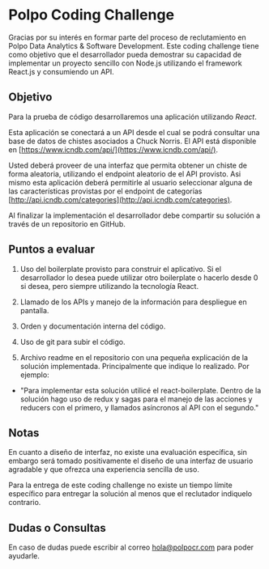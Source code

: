 # Polpo Coding Challenge

Gracias por su interés en formar parte del proceso de reclutamiento en Polpo Data Analytics & Software Development. Este coding challenge tiene como objetivo que el desarrollador pueda demostrar su capacidad de implementar un proyecto sencillo con Node.js utilizando el framework React.js y consumiendo un API.

## Objetivo

Para la prueba de código desarrollaremos una aplicación utilizando *React*.

Esta aplicación se conectará a un API desde el cual se podrá consultar una base de datos de chistes asociados a Chuck Norris. El API está disponible en [https://www.icndb.com/api/](https://www.icndb.com/api/).

Usted deberá proveer de una interfaz que permita obtener un chiste de forma aleatoria, utilizando el endpoint aleatorio de el API provisto. Asi mismo esta aplicación deberá permitirle al usuario seleccionar alguna de las características provistas por el endpoint de categorías [http://api.icndb.com/categories](http://api.icndb.com/categories).

Al finalizar la implementación el desarrollador debe compartir su solución a través de un repositorio en GitHub.

## Puntos a evaluar

1) Uso del boilerplate provisto para construir el aplicativo. Si el desarrollador lo desea puede utilizar otro boilerplate o hacerlo desde 0 si desea, pero siempre utilizando la tecnología React.

2) Llamado de los APIs y manejo de la información para despliegue en pantalla.

3) Orden y documentación interna del código.

4) Uso de git para subir el código.

5) Archivo readme en el repositorio con una pequeña explicación de la solución implementada. Principalmente que indique lo realizado. Por ejemplo:

  - "Para implementar esta solución utilicé el react-boilerplate. Dentro de la solución hago uso de redux y sagas para el manejo de las acciones y reducers con el primero, y llamados asíncronos al API con el segundo."

## Notas

En cuanto a diseño de interfaz, no existe una evaluación específica, sin embargo será tomado positivamente el diseño de una interfaz de usuario agradable y que ofrezca una experiencia sencilla de uso.

Para la entrega de este coding challenge no existe un tiempo límite específico para entregar la solución al menos que el reclutador indiquelo contrario.

## Dudas o Consultas

En caso de dudas puede escribir al correo hola@polpocr.com para poder ayudarle.
